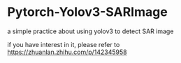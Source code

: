 # Pytorch-Yolov3-SARImage
a simple practice about using yolov3 to detect SAR image

if you have interest in it, please refer to 
https://zhuanlan.zhihu.com/p/142345958
